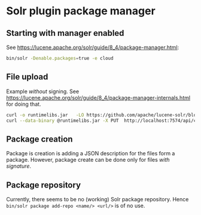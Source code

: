 # Solr plugin package manager

## Starting with manager enabled

See https://lucene.apache.org/solr/guide/8_4/package-manager.html:

```bash
bin/solr -Denable.packages=true -e cloud
```

## File upload

Example _without_ signing. See https://lucene.apache.org/solr/guide/8_4/package-manager-internals.html for doing that.

```bash
curl -o runtimelibs.jar   -LO https://github.com/apache/lucene-solr/blob/master/solr/core/src/test-files/runtimecode/runtimelibs.jar.bin?raw=true
curl --data-binary @runtimelibs.jar -X PUT  http://localhost:7574/api/cluster/files/mypkg/1.0/myplugins.jar
```

## Package creation

Package is creation is adding a JSON description for the files form a package. However, package create can be done only 
for files _with signature_.

## Package repository

Currently, there seems to be no (working) Solr package repository. Hence `bin/solr package add-repo <name/> <url/>` is of no use.
